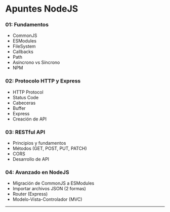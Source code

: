 # Apuntes NodeJS

### **01: Fundamentos**
- CommonJS
- ESModules
- FileSystem
- Callbacks
- Path
- Asíncrono vs Síncrono
- NPM

### **02: Protocolo HTTP y Express**
- HTTP Protocol
- Status Code
- Cabeceras
- Buffer
- Express
- Creación de API

### **03: RESTful API**
- Principios y fundamentos
- Métodos (GET, POST, PUT, PATCH)
- CORS
- Desarrollo de API

### **04: Avanzado en NodeJS**
- Migración de CommonJS a ESModules
- Importar archivos JSON (2 formas)
- Router (Express)
- Modelo-Vista-Controlador (MVC)

---

